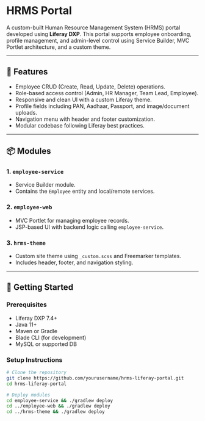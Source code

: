 # HRMS Portal

A custom-built Human Resource Management System (HRMS) portal developed using **Liferay DXP**. This portal supports employee onboarding, profile management, and admin-level control using Service Builder, MVC Portlet architecture, and a custom theme.

---

## 🧩 Features

- Employee CRUD (Create, Read, Update, Delete) operations.
- Role-based access control (Admin, HR Manager, Team Lead, Employee).
- Responsive and clean UI with a custom Liferay theme.
- Profile fields including PAN, Aadhaar, Passport, and image/document uploads.
- Navigation menu with header and footer customization.
- Modular codebase following Liferay best practices.

---

## 📦 Modules

### 1. `employee-service`
- Service Builder module.
- Contains the `Employee` entity and local/remote services.

### 2. `employee-web`
- MVC Portlet for managing employee records.
- JSP-based UI with backend logic calling `employee-service`.

### 3. `hrms-theme`
- Custom site theme using `_custom.scss` and Freemarker templates.
- Includes header, footer, and navigation styling.

---

## 🚀 Getting Started

### Prerequisites
- Liferay DXP 7.4+
- Java 11+
- Maven or Gradle
- Blade CLI (for development)
- MySQL or supported DB

### Setup Instructions

```bash
# Clone the repository
git clone https://github.com/yourusername/hrms-liferay-portal.git
cd hrms-liferay-portal

# Deploy modules
cd employee-service && ./gradlew deploy
cd ../employee-web && ./gradlew deploy
cd ../hrms-theme && ./gradlew deploy
